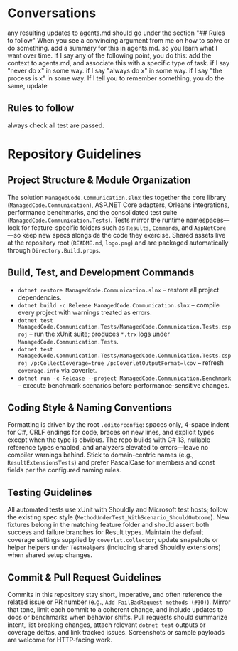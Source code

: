 # Conversations
any resulting updates to agents.md should go under the section "## Rules to follow"
When you see a convincing argument from me on how to solve or do something. add a summary for this in agents.md. so you learn what I want over time.
If I say any of the following point, you do this: add the context to agents.md, and associate this with a specific type of task.
if I say "never do x" in some way.
if I say "always do x" in some way.
if I say "the process is x" in some way.
If I tell you to remember something, you do the same, update


## Rules to follow
always check all test are passed.

# Repository Guidelines

## Project Structure & Module Organization
The solution `ManagedCode.Communication.slnx` ties together the core library (`ManagedCode.Communication`), ASP.NET Core adapters, Orleans integrations, performance benchmarks, and the consolidated test suite (`ManagedCode.Communication.Tests`). Tests mirror the runtime namespaces—look for feature-specific folders such as `Results`, `Commands`, and `AspNetCore`—so keep new specs alongside the code they exercise. Shared assets live at the repository root (`README.md`, `logo.png`) and are packaged automatically through `Directory.Build.props`.

## Build, Test, and Development Commands
- `dotnet restore ManagedCode.Communication.slnx` – restore all project dependencies.
- `dotnet build -c Release ManagedCode.Communication.slnx` – compile every project with warnings treated as errors.
- `dotnet test ManagedCode.Communication.Tests/ManagedCode.Communication.Tests.csproj` – run the xUnit suite; produces `*.trx` logs under `ManagedCode.Communication.Tests`.
- `dotnet test ManagedCode.Communication.Tests/ManagedCode.Communication.Tests.csproj /p:CollectCoverage=true /p:CoverletOutputFormat=lcov` – refresh `coverage.info` via coverlet.
- `dotnet run -c Release --project ManagedCode.Communication.Benchmark` – execute benchmark scenarios before performance-sensitive changes.

## Coding Style & Naming Conventions
Formatting is driven by the root `.editorconfig`: spaces only, 4-space indent for C#, CRLF endings for code, braces on new lines, and explicit types except when the type is obvious. The repo builds with C# 13, nullable reference types enabled, and analyzers elevated to errors—leave no compiler warnings behind. Stick to domain-centric names (e.g., `ResultExtensionsTests`) and prefer PascalCase for members and const fields per the configured naming rules.

## Testing Guidelines
All automated tests use xUnit with Shouldly and Microsoft test hosts; follow the existing spec style (`MethodUnderTest_WithScenario_ShouldOutcome`). New fixtures belong in the matching feature folder and should assert both success and failure branches for Result types. Maintain the default coverage settings supplied by `coverlet.collector`; update snapshots or helper helpers under `TestHelpers` (including shared Shouldly extensions) when shared setup changes.

## Commit & Pull Request Guidelines
Commits in this repository stay short, imperative, and often reference the related issue or PR number (e.g., `Add FailBadRequest methods (#30)`). Mirror that tone, limit each commit to a coherent change, and include updates to docs or benchmarks when behavior shifts. Pull requests should summarize intent, list breaking changes, attach relevant `dotnet test` outputs or coverage deltas, and link tracked issues. Screenshots or sample payloads are welcome for HTTP-facing work.
